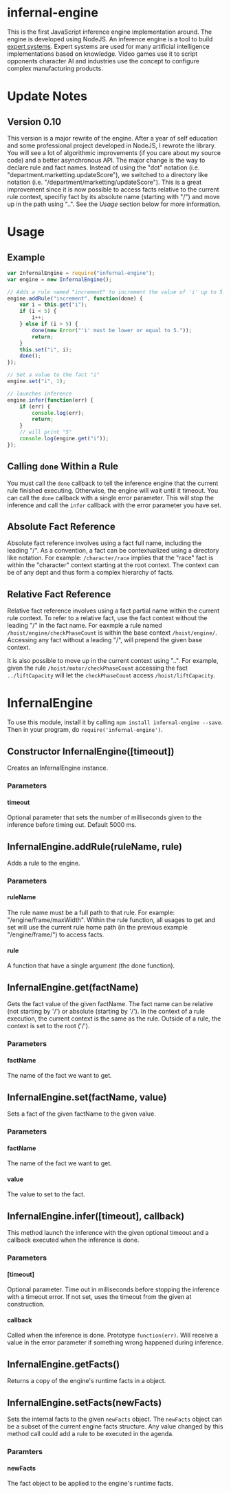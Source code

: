 infernal-engine
===============

This is the first JavaScript inference engine implementation around. The 
engine is developed using NodeJS. An inference engine is a tool to build 
[expert systems](http://en.wikipedia.org/wiki/Expert_system). Expert systems 
are used for many artificial intelligence implementations based on knowledge.
Video games use it to script opponents character AI and industries 
use the concept to configure complex manufacturing products.

Update Notes
============

## Version 0.10

This version is a major rewrite of the engine. After a year of self education
and some professional project developed in NodeJS, I rewrote the library. You 
will see a lot of algorithmic improvements (if you care about my source code)
and a better asynchronous API. The major change is the way to declare rule 
and fact names. Instead of using the "dot" notation (i.e. 
"department.marketting.updateScore"), we switched to a directory like notation
(i.e. "/department/marketting/updateScore"). This is a great improvement since
it is now possible to access facts relative to the current rule context,
specifiy fact by its absolute name (starting with "/") and move up in the path
using "..". See the *Usage* section below for more information.


Usage
=====

## Example

```javascript
var InfernalEngine = require("infernal-engine");
var engine = new InfernalEngine();

// Adds a rule named "increment" to increment the value of 'i' up to 5.
engine.addRule("increment", function(done) {
	var i = this.get("i");
	if (i < 5) {
		i++;
	} else if (i > 5) {
        done(new Error("'i' must be lower or equal to 5."));
        return;
    }
	this.set("i", i);
	done();
});

// Set a value to the fact "i"
engine.set("i", 1);

// launches inference
engine.infer(function(err) {
    if (err) {
        console.log(err);
        return;
    }
	// will print "5"
	console.log(engine.get("i"));
});
```

## Calling `done` Within a Rule

You must call the `done` callback to tell the inference engine that the current
rule finished executing. Otherwise, the engine will wait until it timeout. You
can call the `done` callback with a single error parameter. This will stop the
inference and call the `infer` callback with the error parameter you have set.

## Absolute Fact Reference

Absolute fact reference involves using a fact full name, including the 
leading "/". As a convention, a fact can be contextualized using a directory
like notation. For example: `/character/race` implies that the "race" fact is
within the "character" context starting at the root context. The context can 
be of any dept and thus form a complex hierarchy of facts.

## Relative Fact Reference 

Relative fact reference involves using a fact partial name within the current 
rule context. To refer to a relative fact, use the fact context without the 
leading "/" in the fact name. For eaxmple a rule named 
`/hoist/engine/checkPhaseCount` is within the base context 
`/hoist/engine/`. Accessing any fact without a leading "/", will 
prepend the given base context. 

It is also possible to move up in the current context using "..". For example,
given the rule `/hoist/motor/checkPhaseCount` accessing the fact 
`../liftCapacity` will let the `checkPhaseCount` access `/hoist/liftCapacity`. 

InfernalEngine
==============

To use this module, install it by calling `npm install infernal-engine --save`.
Then in your program, do `require('infernal-engine')`.

## Constructor InfernalEngine([timeout])

Creates an InfernalEngine instance.

### Parameters

#### timeout

Optional parameter that sets the number of milliseconds given to the
inference before timing out. Default 5000 ms.


## InfernalEngine.addRule(ruleName, rule)

Adds a rule to the engine.

### Parameters

#### ruleName

The rule name must be a full path to that rule. For example: 
"/engine/frame/maxWidth". Within the rule function, all usages to get and
set will use the current rule home path (in the previous example 
"/engine/frame/") to access facts.

#### rule

A function that have a single argument (the done function).


## InfernalEngine.get(factName)

Gets the fact value of the given factName. The fact name can be relative (not
starting by '/') or absolute (starting by '/'). In the context of a rule 
execution, the current context is the same as the rule. Outside of a rule,
the context is set to the root ('/').

### Parameters

#### factName

The name of the fact we want to get.


## InfernalEngine.set(factName, value)

Sets a fact of the given factName to the given value.

### Parameters

#### factName

The name of the fact we want to get.

#### value

The value to set to the fact.


## InfernalEngine.infer([timeout], callback)

This method launch the inference with the given optional timeout and a 
callback executed when the inference is done.

### Parameters

#### [timeout]

Optional parameter. Time out in milliseconds before stopping the inference 
with a timeout error. If not set, uses the timeout from the given at 
construction.

#### callback

Called when the inference is done. Prototype `function(err)`. Will receive 
a value in the error parameter if something wrong happened during inference.


## InfernalEngine.getFacts()

Returns a copy of the engine's runtime facts in a object.


## InfernalEngine.setFacts(newFacts)

Sets the internal facts to the given `newFacts` object. The `newFacts` object
can be a subset of the current engine facts structure. Any value changed
by this method call could add a rule to be executed in the agenda.

### Paramters

#### newFacts

The fact object to be applied to the engine's runtime facts.
